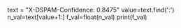 text = "X-DSPAM-Confidence:    0.8475"
value=text.find(':')
n_val=text[value+1:]
f_val=float(n_val)
print(f_val)
